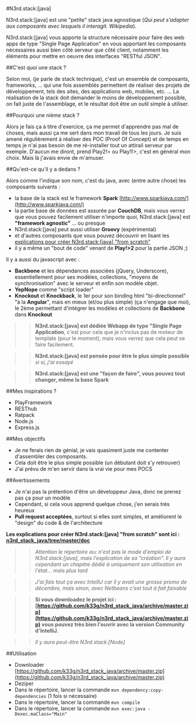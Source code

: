 #N3rd.stack:[java]

N3rd.stack:[java] est une "petite" stack java agnostique (*Qui peut s’adapter aux composants avec lesquels il interagit. Wikipedia*).

N3rd.stack:[java] vous apporte la structure nécessaire pour faire des web apps de type "Single Page Application" en vous apportant les composants nécessaires aussi bien côté serveur que côté client, notamment les éléments pour mettre en oeuvre des interfaces "RESTful JSON".

##C'est quoi une stack ?

Selon moi, (je parle de stack technique), c'est un ensemble de composants, frameworks, ... qui une fois assemblés permettent de réaliser des projets de développement, tels des sites, des applications web, mobiles, etc. ... La réalisation de la stack doit demander le moins de développement possible, on fait juste de l'assemblage, et le résultat doit être un outil simple à utiliser.

##Pourquoi une nième stack ?

Alors je fais ça à titre d'exercice, ça me permet d'apprendre pas mal de choses, mais aussi ça me sert dans mon travail de tous les jours. Je suis amené régulièrement à réaliser des POC (Proof Of Concept) et de temps en temps je n'ai pas besoin de me ré-installer tout un attirail serveur par exemple. D'aucun me diront, prend Play2!> ou Play1!>, c'est en général mon choix. Mais là j'avais envie de m'amuser.

##Qu'est-ce qu'il y a dedans ?

Alors comme l'indique son nom, c'est du java, avec (entre autre chose) les composants suivants :

- la base de la stack est le framework **Spark** [http://www.sparkjava.com/](http://www.sparkjava.com/)
- la partie base de données est assurée par **CouchDB**, mais vous verrez que vous pouvez facilement utiliser n'importe quoi, N3rd.stack:[java] est **"framework agnostic"** ... ou presque
- N3rd.stack:[java] peut aussi utiliser **Groovy** (expérimental)
- et d'autres composants que vous pouvez découvrir en lisant les [explications pour créer N3rd.stack:[java] "from scratch"](n3rd_stack_java/tree/master/doc)
- il y a même un "bout de code" venant de **Play!>2** pour la partie JSON ;)

Il y a aussi du javascript avec :

- **Backbone** et les dépendances associées (jQuery, Underscore), essentiellement pour ses modèles, collections, "moyens de synchronisation" avec le serveur et enfin son modèle objet.
- **YepNope** comme "script loader"
- **Knockout** et **Knockback**, le 1er pour son binding html "bi-directionnel" "à la **Angular**", mais en mieux (et/ou plus simple) (ça n'engage que moi), le 2ème permettant d'intégrer les modèles et collections de **Backbone** dans **Knockout**

>>**N3rd.stack:[java] est dédiée Webapp de type "Single Page Application**, c'est pour cela que je n'inclus pas de moteur de template (pour le moment), mais vous verrez que cela peut se faire facilement.

>>**N3rd.stack:[java] est pensée pour être le plus simple possible** *si si, j'ai essayé*

>>**N3rd.stack:[java] est une "façon de faire", vous pouvez tout changer, même la base Spark**

##Mes inspirations ?

- PlayFramework
- RESThub
- Ratpack
- Node.js
- Express.js

##Mes objectifs

- Je ne ferais rien de génial, je vais quasiment juste me contenter d'assembler des composants.
- Cela doit être le plus simple possible (un débutant doit s'y retrouver)
- J'ai prévu de m'en servir dans la vrai vie pour mes POCS

##Avertissements

- Je n'ai pas la prétention d'être un développeur Java, donc ne prenez pas ça pour un modèle
- Cependant, si cela vous apprend quelque chose, j'en serais très heureux
- **Pull request acceptées**, surtout si elles sont simples, et améliorent le "design" du code & de l'architecture

**Les explications pour créer N3rd.stack:[java] "from scratch" sont ici : [n3rd_stack_java/tree/master/doc](n3rd_stack_java/tree/master/doc)**

>>*Attention le répertoire `doc` n'est pas le mode d'emploi de N3rd.stack:[java], mais l'explication de sa "création". Il y aura cependant un chapitre dédié à uniquement son utilisation en l'état... mais plus tard*

>>*J'ai fais tout ça avec IntelliJ car il y avait une grosse promo de décembre, mais sinon, avec Netbeans c'est tout à fait faisable*

>>**Si vous downloadez le projet ici : [https://github.com/k33g/n3rd_stack_java/archive/master.zip](https://github.com/k33g/n3rd_stack_java/archive/master.zip) vous pouvez très bien l'ouvrir avec la version Community d'IntelliJ.**

>>*Il y aura peut-être N3rd.stack:[Node]*

##Utilisation

- Downloader [https://github.com/k33g/n3rd_stack_java/archive/master.zip](https://github.com/k33g/n3rd_stack_java/archive/master.zip)
- Deziper
- Dans le répertoire, lancer la commande `mvn dependency:copy-dependencies` (1 fois si nécessaire)
- Dans le répertoire, lancer la commande `mvn compile`
- Dans le répertoire, lancer la commande `mvn exec:java -Dexec.maClass="Main"`


